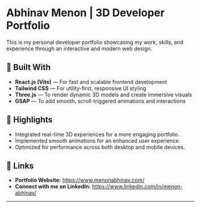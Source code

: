 # Abhinav Menon | 3D Developer Portfolio

This is my personal developer portfolio showcasing my work, skills, and experience through an interactive and modern web design.

## 🚀 Built With
- **React.js (Vite)** — For fast and scalable frontend development
- **Tailwind CSS** — For utility-first, responsive UI styling
- **Three.js** — To render dynamic 3D models and create immersive visuals
- **GSAP** — To add smooth, scroll-triggered animations and interactions

## 🎯 Highlights
- Integrated real-time 3D experiences for a more engaging portfolio.
- Implemented smooth animations for an enhanced user experience.
- Optimized for performance across both desktop and mobile devices.

## 🔗 Links
- **Portfolio Website:** https://www.menonabhinav.com/
- **Connect with me on LinkedIn:** https://www.linkedin.com/in/menon-abhinav/

---

